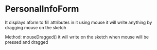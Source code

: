 # PersonalInfoForm
 
It displays aform to fill attributes in it using mouse it will write anything by dragging mouse on the sketch

Method:
mouseDragged()
it will write on the sketch when mouse will be pressed and dragged